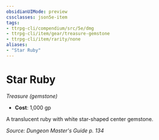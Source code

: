 ```yaml
---
obsidianUIMode: preview
cssclasses: json5e-item
tags:
- ttrpg-cli/compendium/src/5e/dmg
- ttrpg-cli/item/gear/treasure-gemstone
- ttrpg-cli/item/rarity/none
aliases: 
- "Star Ruby"
---
```

# Star Ruby
*Treasure (gemstone)*  


- **Cost**: 1,000 gp

A translucent ruby with white star-shaped center gemstone.

*Source: Dungeon Master's Guide p. 134*